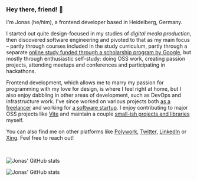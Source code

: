 ### Hey there, friend! 👋

I'm Jonas (he/him), a frontend developer based in Heidelberg, Germany.

I started out quite design-focused in my studies of *digital media production*, then discovered software engineering and pivoted to that as my main focus – partly through courses included in the study curriculum, partly through a separate [online study funded through a scholarship program by Google](https://www.polywork.com/jonaskuske/highlights/0a818906-9dff-4e92-8382-9c5a8ac5929e), but mostly through enthusiastic self-study: doing OSS work, creating passion projects, attending meetups and conferences and participating in hackathons.

Frontend development, which allows me to marry my passion for programming with my love for design, is where I feel right at home, but I also enjoy dabbling in other areas of development, such as DevOps and infrastructure work. I've since worked on various projects both [as a freelancer](https://helmerskuske.team) and working for [a software startup](https://www.msvhsoftware.de/). I enjoy contributing to major OSS projects like [Vite](https://github.com/vitejs/vite) and maintain a couple [small-ish projects and libraries](https://www.npmjs.com/package/smoothscroll-anchor-polyfill) myself.

You can also find me on other platforms like [Polywork](https://www.polywork.com/jonaskuske), [Twitter](https://twitter.com/JonasKuske), [LinkedIn](https://www.linkedin.com/in/jonaskuske) or [Xing](https://www.xing.com/profile/Jonas_Kuske). Feel free to reach out!

<br>

![Jonas' GitHub stats](https://github-readme-stats.vercel.app/api?username=jonaskuske&count_private=true&show_icons=true&include_all_commits=true#gh-light-mode-only)

![Jonas' GitHub stats](https://github-readme-stats.vercel.app/api?username=jonaskuske&count_private=true&show_icons=true&include_all_commits=true&theme=github_dark#gh-dark-mode-only)
